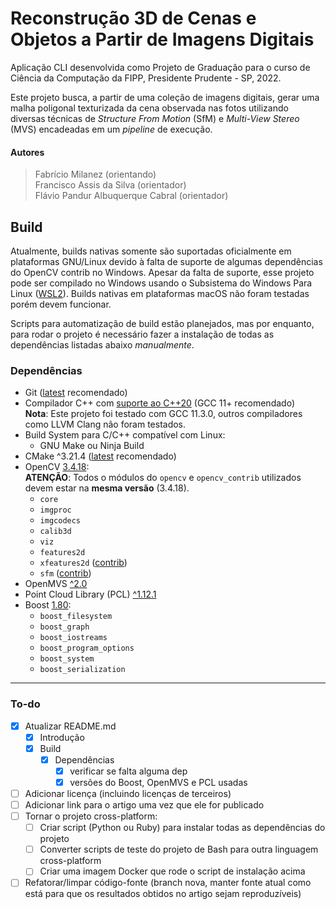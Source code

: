 # Reconstrução 3D de Cenas e Objetos a Partir de Imagens Digitais
Aplicação CLI desenvolvida como Projeto de Graduação para o curso de Ciência da Computação da FIPP, Presidente Prudente - SP, 2022.

Este projeto busca, a partir de uma coleção de imagens digitais, gerar uma malha poligonal texturizada da cena observada nas fotos utilizando diversas técnicas de *Structure From Motion* (SfM) e *Multi-View Stereo* (MVS) encadeadas em um *pipeline* de execução.

#### Autores
> Fabrício Milanez (orientando)<br>
> Francisco Assis da Silva (orientador)<br>
> Flávio Pandur Albuquerque Cabral (orientador)

## Build
Atualmente, builds nativas somente são suportadas oficialmente em plataformas GNU/Linux devido à falta de suporte de algumas dependências do OpenCV contrib no Windows. Apesar da falta de suporte, esse projeto pode ser compilado no Windows usando o Subsistema do Windows Para Linux ([WSL2](https://learn.microsoft.com/windows/wsl/install)). Builds nativas em plataformas macOS não foram testadas porém devem funcionar.

Scripts para automatização de build estão planejados, mas por enquanto, para rodar o projeto é necessário fazer a instalação de todas as dependências listadas abaixo *manualmente*<!-- boa sorte kkkkkk -->.

### Dependências
- Git ([latest](https://git-scm.com/downloads) recomendado)
- Compilador C++ com [suporte ao C++20](https://en.cppreference.com/w/cpp/compiler_support#C.2B.2B20_features) (GCC 11+ recomendado)
  <br>**Nota**: Este projeto foi testado com GCC 11.3.0, outros compiladores como LLVM Clang não foram testados.
- Build System para C/C++ compatível com Linux:
  - GNU Make ou Ninja Build
- CMake ^3.21.4 ([latest](https://github.com/Kitware/CMake/releases/latest) recomendado)
- OpenCV [3.4.18](https://github.com/opencv/opencv/releases/tag/3.4.18):
  <br>**ATENÇÃO**: Todos o módulos do `opencv` e `opencv_contrib` utilizados devem estar na **mesma versão** (3.4.18).
  - `core`
  - `imgproc`
  - `imgcodecs`
  - `calib3d`
  - `viz`
  - `features2d`
  - `xfeatures2d` ([contrib](https://github.com/opencv/opencv_contrib/releases/tag/3.4.18))
  - `sfm` ([contrib](https://github.com/opencv/opencv_contrib/releases/tag/3.4.18))
- OpenMVS [^2.0](https://github.com/cdcseacave/openMVS/releases)
- Point Cloud Library (PCL) [^1.12.1](https://pointclouds.org/downloads/)
- Boost [1.80](https://www.boost.org/users/history/version_1_80_0.html):
  - `boost_filesystem`
  - `boost_graph`
  - `boost_iostreams`
  - `boost_program_options`
  - `boost_system`
  - `boost_serialization`

---
### To-do
- [x] Atualizar README.md
  - [x] Introdução
  - [x] Build
    - [x] Dependências
      - [x] verificar se falta alguma dep
      - [x] versões do Boost, OpenMVS e PCL usadas
- [ ] Adicionar licença (incluindo licenças de terceiros)
- [ ] Adicionar link para o artigo uma vez que ele for publicado
- [ ] Tornar o projeto cross-platform:
  - [ ] Criar script (Python ou Ruby) para instalar todas as dependências do projeto
  - [ ] Converter scripts de teste do projeto de Bash para outra linguagem cross-platform
  - [ ] Criar uma imagem Docker que rode o script de instalação acima
- [ ] Refatorar/limpar código-fonte (branch nova, manter fonte atual como está para que os resultados obtidos no artigo sejam reproduzíveis)
